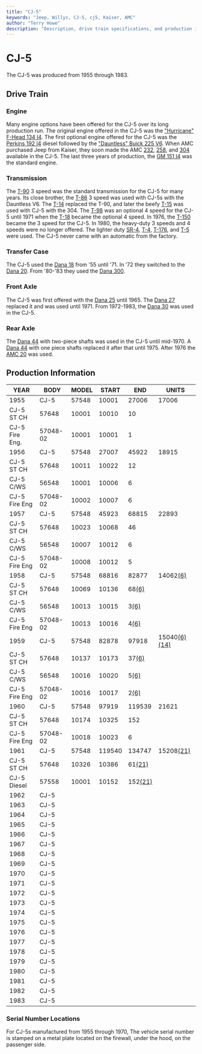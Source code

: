 ```yaml
---
title: "CJ-5"
keywords: "Jeep, Willys, CJ-5, cj5, Kaiser, AMC"
author: "Terry Howe"
description: "Description, drive train specifications, and production information for the Jeep CJ-5"
---
```


# CJ-5

The CJ-5 was produced from 1955 through 1983.

## Drive Train

### Engine

Many engine options have been offered for the CJ-5 over its long production run. The original engine offered in the CJ-5 was the ["Hurricane" F-Head 134 I4](../engine/factory/hurricane134.md). The first optional engine offered for the CJ-5 was the [Perkins 192 I4](../engine/factory/perkins192.md) diesel followed by the ["Dauntless" Buick 225 V6](../engine/factory/dauntless225.md). When AMC purchased Jeep from Kaiser, they soon made the AMC [232](../engine/factory/amc232.md), [258](../engine/factory/amc258.md), and [304](../engine/factory/amc304.md) available in the CJ-5. The last three years of production, the [GM 151 I4](../engine/factory/gm151.md) was the standard engine.

### Transmission

The [T-90](../transmission/factory/t90.md) 3 speed was the standard transmission for the CJ-5 for many years. Its close brother, the [T-86](../transmission/factory/t86.md) 3 speed was used with CJ-5s with the Dauntless V6. The [T-14](../transmission/factory/t14.md) replaced the T-90, and later the beefy [ T-15](../transmission/factory/t15.md) was used with CJ-5 with the 304. The [ T-98](../transmission/factory/t18.md) was an optional 4 speed for the CJ-5 until 1971 when the [T-18](../transmission/factory/t18.md) became the optional 4 speed. In 1976, the [T-150](../transmission/factory/t150.md) became the 3 speed for the CJ-5. In 1980, the heavy-duty 3 speeds and 4 speeds were no longer offered. The lighter duty [SR-4](../transmission/factory/t4.md), [T-4](../transmission/factory/t4.md), [T-176](../transmission/factory/t176.md), and [T-5](../transmission/factory/t5.md) were used. The CJ-5 never came with an automatic from the factory.

### Transfer Case

The CJ-5 used the [Dana 18](../xfer/factory/d18.md) from '55 until '71. In '72 they switched to the [Dana 20](../xfer/factory/d20.md). From '80-'83 they used the [Dana 300](../xfer/factory/d300.md).

### Front Axle

The CJ-5 was first offered with the [Dana 25](../axle/factory/d25.md) until 1965. The [Dana 27](../axle/factory/d27.md) replaced it and was used until 1971. From 1972-1983, the [Dana 30](../axle/factory/d30.md) was used in the CJ-5.

### Rear Axle

The [Dana 44](../axle/factory/d44.md) with two-piece shafts was used in the CJ-5 until mid-1970. A [Dana 44](../axle/factory/d44.md) with one piece shafts replaced it after that until 1975. After 1976 the [AMC 20](../axle/factory/amc20.md) was used.

## Production Information

| YEAR           | BODY     | MODEL | START  | END                       | UNITS                                           |
|----------------|----------|-------|--------|---------------------------|-------------------------------------------------|
| 1955           | CJ-5     | 57548 | 10001  | 27006                     | 17006                                           |
| CJ-5 ST CH     | 57648    | 10001 | 10010  | 10                        |                                                 |
| CJ-5 Fire Eng. | 57048-02 | 10001 | 10001  | 1                         |                                                 |
| 1956           | CJ-5     | 57548 | 27007  | 45922                     | 18915                                           |
| CJ-5 ST CH     | 57648    | 10011 | 10022  | 12                        |                                                 |
| CJ-5 C/WS      | 56548    | 10001 | 10006  | 6                         |                                                 |
| CJ-5 Fire Eng  | 57048-02 | 10002 | 10007  | 6                         |                                                 |
| 1957           | CJ-5     | 57548 | 45923  | 68815                     | 22893                                           |
| CJ-5 ST CH     | 57648    | 10023 | 10068  | 46                        |                                                 |
| CJ-5 C/WS      | 56548    | 10007 | 10012  | 6                         |                                                 |
| CJ-5 Fire Eng  | 57048-02 | 10008 | 10012  | 5                         |                                                 |
| 1958           | CJ-5     | 57548 | 68816  | 82877                     | 14062[(6)](../history/index.md#6)                       |
| CJ-5 ST CH     | 57648    | 10069 | 10136  | 68[(6)](../history/index.md#6)    |                                                 |
| CJ-5 C/WS      | 56548    | 10013 | 10015  | 3[(6)](../history/index.md#6)     |                                                 |
| CJ-5 Fire Eng  | 57048-02 | 10013 | 10016  | 4[(6)](../history/index.md#6)     |                                                 |
| 1959           | CJ-5     | 57548 | 82878  | 97918                     | 15040[(6)](../history/index.md#6)[(14)](../history/index.md#14) |
| CJ-5 ST CH     | 57648    | 10137 | 10173  | 37[(6)](../history/index.md#6)    |                                                 |
| CJ-5 C/WS      | 56548    | 10016 | 10020  | 5[(6)](../history/index.md#6)     |                                                 |
| CJ-5 Fire Eng  | 57048-02 | 10016 | 10017  | 2[(6)](../history/index.md#6)     |                                                 |
| 1960           | CJ-5     | 57548 | 97919  | 119539                    | 21621                                           |
| CJ-5 ST CH     | 57648    | 10174 | 10325  | 152                       |                                                 |
| CJ-5 Fire Eng  | 57048-02 | 10018 | 10023  | 6                         |                                                 |
| 1961           | CJ-5     | 57548 | 119540 | 134747                    | 15208[(21)](../history/index.md#21)                     |
| CJ-5 ST CH     | 57648    | 10326 | 10386  | 61[(21)](../history/index.md#21)  |                                                 |
| CJ-5 Diesel    | 57558    | 10001 | 10152  | 152[(21)](../history/index.md#21) |                                                 |
| 1962           | CJ-5     |       |        |                           |                                                 |
| 1963           | CJ-5     |       |        |                           |                                                 |
| 1964           | CJ-5     |       |        |                           |                                                 |
| 1965           | CJ-5     |       |        |                           |                                                 |
| 1966           | CJ-5     |       |        |                           |                                                 |
| 1967           | CJ-5     |       |        |                           |                                                 |
| 1968           | CJ-5     |       |        |                           |                                                 |
| 1969           | CJ-5     |       |        |                           |                                                 |
| 1970           | CJ-5     |       |        |                           |                                                 |
| 1971           | CJ-5     |       |        |                           |                                                 |
| 1972           | CJ-5     |       |        |                           |                                                 |
| 1973           | CJ-5     |       |        |                           |                                                 |
| 1974           | CJ-5     |       |        |                           |                                                 |
| 1975           | CJ-5     |       |        |                           |                                                 |
| 1976           | CJ-5     |       |        |                           |                                                 |
| 1977           | CJ-5     |       |        |                           |                                                 |
| 1978           | CJ-5     |       |        |                           |                                                 |
| 1979           | CJ-5     |       |        |                           |                                                 |
| 1980           | CJ-5     |       |        |                           |                                                 |
| 1981           | CJ-5     |       |        |                           |                                                 |
| 1982           | CJ-5     |       |        |                           |                                                 |
| 1983           | CJ-5     |       |        |                           |                                                 |

### Serial Number Locations

For CJ-5s manufactured from 1955 through 1970, The vehicle serial number is stamped on a metal plate located on the firewall, under the hood, on the passenger side.